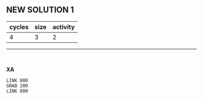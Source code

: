 ## NEW SOLUTION 1

| cycles | size | activity |
| ------ | ---- | -------- |
| 4 | 3 | 2 |
<hr>
<br>

**XA**

```
LINK 800
GRAB 200
LINK 800
```
